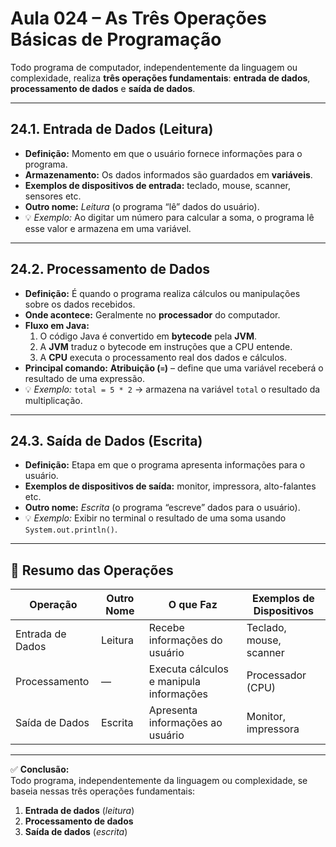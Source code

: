# Aula 024 – As Três Operações Básicas de Programação

Todo programa de computador, independentemente da linguagem ou complexidade, realiza **três operações fundamentais**: **entrada de dados**, **processamento de dados** e **saída de dados**.

---

## 24.1. Entrada de Dados (Leitura)
- **Definição:** Momento em que o usuário fornece informações para o programa.
- **Armazenamento:** Os dados informados são guardados em **variáveis**.
- **Exemplos de dispositivos de entrada:** teclado, mouse, scanner, sensores etc.
- **Outro nome:** *Leitura* (o programa “lê” dados do usuário).
- 💡 *Exemplo:* Ao digitar um número para calcular a soma, o programa lê esse valor e armazena em uma variável.

---

## 24.2. Processamento de Dados
- **Definição:** É quando o programa realiza cálculos ou manipulações sobre os dados recebidos.
- **Onde acontece:** Geralmente no **processador** do computador.
- **Fluxo em Java:**
  1. O código Java é convertido em **bytecode** pela **JVM**.
  2. A **JVM** traduz o bytecode em instruções que a CPU entende.
  3. A **CPU** executa o processamento real dos dados e cálculos.
- **Principal comando:** **Atribuição (`=`)** – define que uma variável receberá o resultado de uma expressão.
- 💡 *Exemplo:* `total = 5 * 2` → armazena na variável `total` o resultado da multiplicação.

---

## 24.3. Saída de Dados (Escrita)
- **Definição:** Etapa em que o programa apresenta informações para o usuário.
- **Exemplos de dispositivos de saída:** monitor, impressora, alto-falantes etc.
- **Outro nome:** *Escrita* (o programa “escreve” dados para o usuário).
- 💡 *Exemplo:* Exibir no terminal o resultado de uma soma usando `System.out.println()`.

---

## 📌 Resumo das Operações

| Operação          | Outro Nome | O que Faz                              | Exemplos de Dispositivos |
|-------------------|------------|----------------------------------------|--------------------------|
| Entrada de Dados  | Leitura    | Recebe informações do usuário          | Teclado, mouse, scanner  |
| Processamento     | —          | Executa cálculos e manipula informações| Processador (CPU)        |
| Saída de Dados    | Escrita    | Apresenta informações ao usuário       | Monitor, impressora      |

---

✅ **Conclusão:**  
Todo programa, independentemente da linguagem ou complexidade, se baseia nessas três operações fundamentais:  
1. **Entrada de dados** (*leitura*)  
2. **Processamento de dados**  
3. **Saída de dados** (*escrita*)  